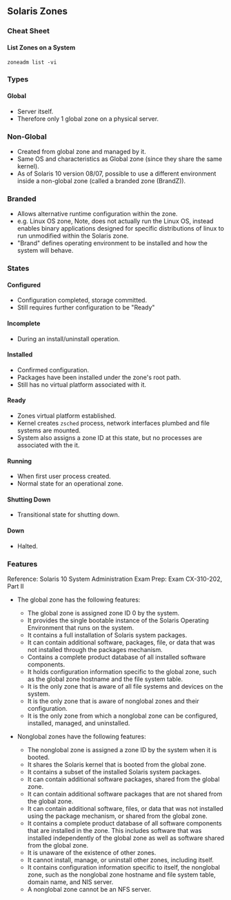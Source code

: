 <!--
Categories:
  - solaris
Tags:
  - zones
-->


## Solaris Zones

### Cheat Sheet ###

#### List Zones on a System ####

    zoneadm list -vi


### Types ###

#### Global ####

- Server itself.
- Therefore only 1 global zone on a physical server.

### Non-Global ###

- Created from global zone and managed by it.
- Same OS and characteristics as Global zone (since they share the same kernel).
- As of Solaris 10 version 08/07, possible to use a different environment inside a non-global zone (called a branded zone (BrandZ)).

### Branded ###

- Allows alternative runtime configuration within the zone.
- e.g. Linux OS zone, Note, does not actually run the Linux OS, instead enables binary applications designed for specific distributions of linux to run unmodified within the Solaris zone.
- "Brand" defines operating environment to be installed and how the system will behave.

### States ###

#### Configured ####

- Configuration completed, storage committed.
- Still requires further configuration to be "Ready"

#### Incomplete ####

- During an install/uninstall operation.

#### Installed ####

- Confirmed configuration.
- Packages have been installed under the zone's root path.
- Still has no virtual platform associated with it.

#### Ready ####

- Zones virtual platform established.
- Kernel creates `zsched` process, network interfaces plumbed and file systems are mounted.
- System also assigns a zone ID at this state, but no processes are associated with the it.

#### Running ####

- When first user process created.
- Normal state for an operational zone.

#### Shutting Down ####

- Transitional state for shutting down.

#### Down ####

- Halted.

### Features ###

Reference: Solaris 10 System Administration Exam Prep: Exam CX-310-202, Part II

- The global zone has the following features:

    - The global zone is assigned zone ID 0 by the system.
    - It provides the single bootable instance of the Solaris Operating Environment that runs on the system.
    - It contains a full installation of Solaris system packages.
    - It can contain additional software, packages, file, or data that was not installed through the packages mechanism.
    - Contains a complete product database of all installed software components.
    - It holds configuration information specific to the global zone, such as the global zone hostname and the file system table.
    - It is the only zone that is aware of all file systems and devices on the system.
    - It is the only zone that is aware of nonglobal zones and their configuration.
    - It is the only zone from which a nonglobal zone can be configured, installed, managed, and uninstalled.

- Nonglobal zones have the following features:

    - The nonglobal zone is assigned a zone ID by the system when it is booted.
    - It shares the Solaris kernel that is booted from the global zone.
    - It contains a subset of the installed Solaris system packages.
    - It can contain additional software packages, shared from the global zone.
    - It can contain additional software packages that are not shared from the global zone.
    - It can contain additional software, files, or data that was not installed using the package mechanism, or shared from the global zone.
    - It contains a complete product database of all software components that are installed in the zone. This includes software that was installed independently of the global zone as well as software shared from the global zone.
    - It is unaware of the existence of other zones.
    - It cannot install, manage, or uninstall other zones, including itself.
    - It contains configuration information specific to itself, the nonglobal zone, such as the nonglobal zone hostname and file system table, domain name, and NIS server.
    - A nonglobal zone cannot be an NFS server.



